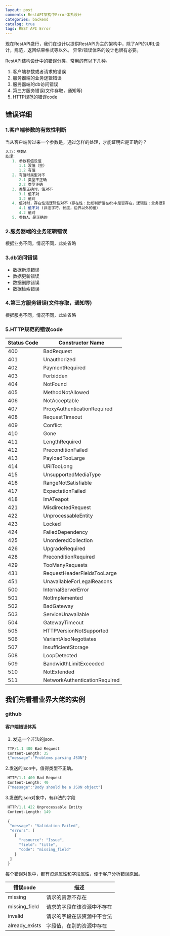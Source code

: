 ```yaml
---
layout: post
comments: RestAPI架构中Error体系设计
categories: backend
catalog: true
tags: REST API Error
---
```

现在RestAPI盛行，我们在设计以提供RestAPI为主的架构中，除了API的URL设计，规范，返回结果格式等以外。
异常/错误体系的设计也很有必要。

RestAPI结构设计中的错误分类，常用的有以下几种。
1. 客户端参数或者请求的错误
2. 服务器端的业务逻辑错误
3. 服务器端的db访问错误
4. 第三方服务错误(文件存取，通知等)
5. HTTP规范的错误code

## 错误详细
### 1.客户端参数的有效性判断
当从客户端传过来一个参数是，通过怎样的处理，才能证明它是正确的？
``` js
入力：参数A
处理: 
   1. 参数有值没值
      1.1 没值（空）
      1.2 有值
   2. 有值时类型对不
      2.1 类型不正确
      2.2 类型正确
   3. 类型正确时，值对不
      3.1 值不对
      3.2 值对
   4. 值对时，存在性活逻辑性对不（存在性：比如判断值在db中是否存在，逻辑性：业务逻辑中是否整合.）
      4.1 值不对 (非法字符，长度，边界以外的值）
      4.2 值对
   5. 参数A，是正确的
```

### 2.服务器端的业务逻辑错误
根据业务不同，情况不同，此处省略

### 3.db访问错误
* 数据新规错误
* 数据更新错误
* 数据删除错误
* 数据检索错误

### 4.第三方服务错误(文件存取，通知等)
根据服务不同，情况不同，此处省略

### 5.HTTP规范的错误code

|Status Code|Constructor Name             |
|-----------|-----------------------------|
|400        |BadRequest                   |
|401        |Unauthorized                 |
|402        |PaymentRequired              |
|403        |Forbidden                    |
|404        |NotFound                     |
|405        |MethodNotAllowed             |
|406        |NotAcceptable                |
|407        |ProxyAuthenticationRequired  |
|408        |RequestTimeout               |
|409        |Conflict                     |
|410        |Gone                         |
|411        |LengthRequired               |
|412        |PreconditionFailed           |
|413        |PayloadTooLarge              |
|414        |URITooLong                   |
|415        |UnsupportedMediaType         |
|416        |RangeNotSatisfiable          |
|417        |ExpectationFailed            |
|418        |ImATeapot                    |
|421        |MisdirectedRequest           |
|422        |UnprocessableEntity          |
|423        |Locked                       |
|424        |FailedDependency             |
|425        |UnorderedCollection          |
|426        |UpgradeRequired              |
|428        |PreconditionRequired         |
|429        |TooManyRequests              |
|431        |RequestHeaderFieldsTooLarge  |
|451        |UnavailableForLegalReasons   |
|500        |InternalServerError          |
|501        |NotImplemented               |
|502        |BadGateway                   |
|503        |ServiceUnavailable           |
|504        |GatewayTimeout               |
|505        |HTTPVersionNotSupported      |
|506        |VariantAlsoNegotiates        |
|507        |InsufficientStorage          |
|508        |LoopDetected                 |
|509        |BandwidthLimitExceeded       |
|510        |NotExtended                  |
|511        |NetworkAuthenticationRequired|


## 我们先看看业界大佬的实例
### github
#### 客户端错误体系
1. 发送一个非法的json.

```javascript
 TTP/1.1 400 Bad Request
 Content-Length: 35
 {"message":"Problems parsing JSON"}
```

2.发送的json中，值得类型不正确。

```javascript
 HTTP/1.1 400 Bad Request
 Content-Length: 40
 {"message":"Body should be a JSON object"}
```


3.发送的json对象中，有非法的字段

```javascript
 HTTP/1.1 422 Unprocessable Entity
 Content-Length: 149
 
 {
  "message": "Validation Failed",
  "errors": [
    {
      "resource": "Issue",
      "field": "title",
      "code": "missing_field"
    }
  ]
 }
```

每个错误对象中，都有资源属性和字段属性，便于客户分析错误原因。

|错误code| 描述|
|---------|------------|
|missing|请求的资源不存在|
|missing_field|请求的字段在该资源中不存在|
|invalid|请求的字段在该资源中不合法|
|already_exists|字段值，在别的资源中存在|
